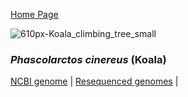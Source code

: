 [Home Page](index.md)


![610px-Koala_climbing_tree_small](github.com/awgg-lab/australasiangenomes/images/Phascolartus_cinereus.jpg)
### *Phascolarctos cinereus* (Koala)
[NCBI genome](https://www.ncbi.nlm.nih.gov/assembly/GCF_002099425.1/)  |  [Resequenced genomes](https://www.ncbi.nlm.nih.gov/assembly/GCF_002099425.1/)  |  

